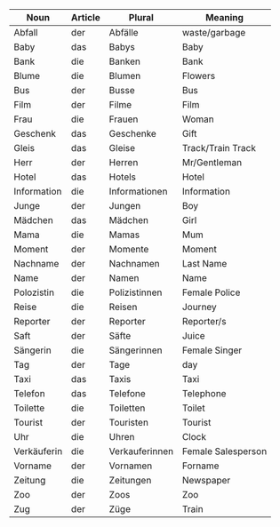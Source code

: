 | Noun        | Article | Plural         | Meaning            |
| ----------- | ------- | -------------- | ------------------ |
| Abfall      | der     | Abfälle        | waste/garbage      |
| Baby        | das     | Babys          | Baby               |
| Bank        | die     | Banken         | Bank               |
| Blume       | die     | Blumen         | Flowers            |
| Bus         | der     | Busse          | Bus                |
| Film        | der     | Filme          | Film               |
| Frau        | die     | Frauen         | Woman              |
| Geschenk    | das     | Geschenke      | Gift               |
| Gleis       | das     | Gleise         | Track/Train Track  |
| Herr        | der     | Herren         | Mr/Gentleman       |
| Hotel       | das     | Hotels         | Hotel              |
| Information | die     | Informationen  | Information        |
| Junge       | der     | Jungen         | Boy                |
| Mädchen     | das     | Mädchen        | Girl               |
| Mama        | die     | Mamas          | Mum                |
| Moment      | der     | Momente        | Moment             |
| Nachname    | der     | Nachnamen      | Last Name          |
| Name        | der     | Namen          | Name               |
| Polozistin  | die     | Polizistinnen  | Female Police      |
| Reise       | die     | Reisen         | Journey            |
| Reporter    | der     | Reporter       | Reporter/s         |
| Saft        | der     | Säfte          | Juice              |
| Sängerin    | die     | Sängerinnen    | Female Singer      |
| Tag         | der     | Tage           | day                |
| Taxi        | das     | Taxis          | Taxi               |
| Telefon     | das     | Telefone       | Telephone          |
| Toilette    | die     | Toiletten      | Toilet             |
| Tourist     | der     | Touristen      | Tourist            |
| Uhr         | die     | Uhren          | Clock              |
| Verkäuferin | die     | Verkauferinnen | Female Salesperson |
| Vorname     | der     | Vornamen       | Forname            |
| Zeitung     | die     | Zeitungen      | Newspaper          |
| Zoo         | der     | Zoos           | Zoo                |
| Zug         | der     | Züge           | Train              |
